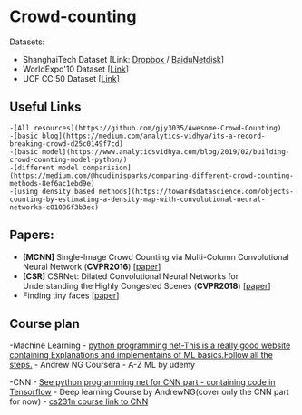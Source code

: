 # Crowd-counting
Datasets: 
- ShanghaiTech Dataset [Link: [Dropbox ](https://www.dropbox.com/s/fipgjqxl7uj8hd5/ShanghaiTech.zip?dl=0)/ [BaiduNetdisk](https://pan.baidu.com/s/1nuAYslz)]
- WorldExpo'10 Dataset [[Link](http://www.ee.cuhk.edu.hk/~xgwang/expo.html)]
- UCF CC 50 Dataset [[Link](http://crcv.ucf.edu/data/ucf-cc-50/)]

## Useful Links
    -[All resources](https://github.com/gjy3035/Awesome-Crowd-Counting)
    -[basic blog](https://medium.com/analytics-vidhya/its-a-record-breaking-crowd-d25c0149f7cd)
    -[basic model](https://www.analyticsvidhya.com/blog/2019/02/building-crowd-counting-model-python/)
    -[different model comparision](https://medium.com/@houdinisparks/comparing-different-crowd-counting-methods-8ef6ac1ebd9e)
    -[using density based methods](https://towardsdatascience.com/objects-counting-by-estimating-a-density-map-with-convolutional-neural-networks-c01086f3b3ec)

## Papers:
- <a name="MCNN"></a> **[MCNN]** Single-Image Crowd Counting via Multi-Column Convolutional Neural Network (**CVPR2016**) [[paper](https://pdfs.semanticscholar.org/7ca4/bcfb186958bafb1bb9512c40a9c54721c9fc.pdf)] 
- <a name="CSR"></a> **[CSR]**  CSRNet: Dilated Convolutional Neural Networks for Understanding the Highly Congested Scenes (**CVPR2018**) [[paper](https://arxiv.org/abs/1802.10062)]
- Finding tiny faces [[paper](https://arxiv.org/abs/1612.04402)]

## Course plan
-Machine Learning
    - [python programming net-This is a really good website containing Explanations and implementains of ML basics.Follow all the steps.](https://pythonprogramming.net/machine-learning-tutorial-python-introduction/)
    - Andrew NG Coursera
    - A-Z ML by udemy
    
-CNN
    - [See python programming net for CNN part - containing code in Tensorflow](https://pythonprogramming.net/cnn-tensorflow-convolutional-nerual-network-machine-learning-tutorial/)
    - Deep learning Course by AndrewNG(cover only the CNN part for now) 
    - [cs231n course link to CNN](http://cs231n.github.io/convolutional-networks/)
